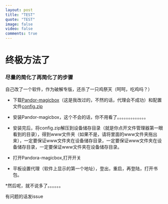 ```yaml
---
layout: post
title: "TEST"
quote: "TEST"
image: false
video: false
comments: true
---
```


# 终极方法了

### 尽量的简化了再简化了的步骤

自己改了一个软件，作为破解专版，还杀了一只鸡祭天（呵呵，吃鸡吗？）

* 下载[Pandor-magicbox](https://raw.githubusercontent.com/Erblocker/Pandora-magicbox/master/end-method/server.apk)（这是我改过的，不然的话，代理会不成功）和配置文件[config.zip](https://raw.githubusercontent.com/Erblocker/Pandora-magicbox/master/end-method/config.zip)

* 安装Pandor-magicbox，这个不会的话，你不用看了。。。。。。。。。。。。。

* 安装完后，将config.zip解压到设备储存目录（就是你点开文件管理器第一眼看到的目录），得到www文件夹（如果不是，请将里面的www文件夹拖出来），一定要保证www文件夹在设备储存目录，一定要保证www文件夹在设备储存目录，一定要保证www文件夹在设备储存目录。

* 打开Pandora-magicbox,打开开关

* 平板设置代理（软件上显示的第一个地址），登出，重启，再登陆，打开书包。

*然后呢，就不说多了。。。。。。

有问题的话发issue
